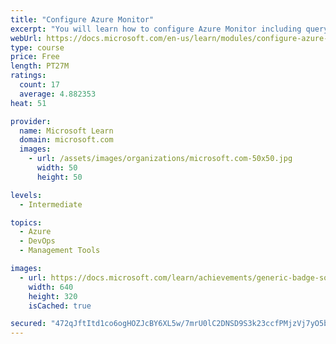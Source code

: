```yaml
---
title: "Configure Azure Monitor"
excerpt: "You will learn how to configure Azure Monitor including querying the activity log."
webUrl: https://docs.microsoft.com/en-us/learn/modules/configure-azure-monitor/
type: course
price: Free
length: PT27M
ratings:
  count: 17
  average: 4.882353
heat: 51

provider:
  name: Microsoft Learn
  domain: microsoft.com
  images:
    - url: /assets/images/organizations/microsoft.com-50x50.jpg
      width: 50
      height: 50

levels:
  - Intermediate

topics:
  - Azure
  - DevOps
  - Management Tools

images:
  - url: https://docs.microsoft.com/learn/achievements/generic-badge-social.png
    width: 640
    height: 320
    isCached: true

secured: "472qJftItd1co6ogHOZJcBY6XL5w/7mrU0lC2DNSD9S3k23ccfPMjzVj7yO5bS7qzawfj9DB+7a6XTRK30WnwxZccTiYRaIU3EE2RHd7FVhadYv/wZlE/AnGznvHr2FJAhn8vWf1AvxO/ilC4DP3ImA5D5goZgstmbbeoOMdVjbSGzI+IQDurWFdVzGUGJR8/AVvghsklWUHageVjxDchVmuIh2MeAxHNoU5CvzSt3OLACPtmnEkbp3+7HLQ8FLF3oKxpDBMO1pLTnP05feoFqmd5Gx3EtOAtpET7X8FdwO7LfpatVjTQfEbErnsX/sXbke7zOdFTkhkfarx5e016xe4g7R2QjAGUb3uHdw10jzh8SVbNnyn1+wAZ5P5OOEhnFUc7v5cwUdXI6o5xod5R0XKF6wXaTSylkqUBRHG1N4=;6bpTnRjYZw63VJTHgh1bAQ=="
---
```


